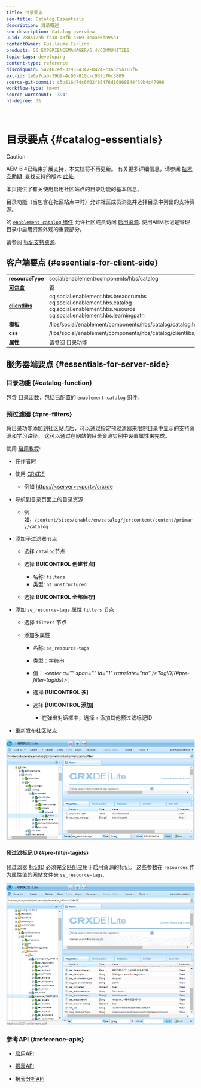```yaml
---
title: 目录要点
seo-title: Catalog Essentials
description: 目录概述
seo-description: Catalog overview
uuid: 788512bb-fa38-48fb-a769-1eaae6bb95a1
contentOwner: Guillaume Carlino
products: SG_EXPERIENCEMANAGER/6.4/COMMUNITIES
topic-tags: developing
content-type: reference
discoiquuid: 542467ef-3793-4347-8424-c365c5a166f6
exl-id: 1e0a7cab-39b9-4c90-810c-c93fb76c3869
source-git-commit: c5b816d74c6f02f85476d16868844f39b4c47996
workflow-type: tm+mt
source-wordcount: '394'
ht-degree: 3%

---
```


# 目录要点 {#catalog-essentials}

>[!CAUTION]
>
>AEM 6.4已结束扩展支持，本文档将不再更新。 有关更多详细信息，请参阅 [技术支助期](https://helpx.adobe.com/cn/support/programs/eol-matrix.html). 查找支持的版本 [此处](https://experienceleague.adobe.com/docs/).

本页提供了有关使用启用社区站点的目录功能的基本信息。

目录功能（当包含在社区站点中时）允许社区成员浏览并选择目录中列出的支持资源。

的 [ `enablement catalog` 组件](catalog.md) 允许社区成员访问 [启用资源](resources.md). 使用AEM标记是管理目录中启用资源外观的重要部分。

请参阅 [标记支持资源](tag-resources.md).

## 客户端要点 {#essentials-for-client-side}

<table> 
 <tbody> 
  <tr> 
   <td> <strong>resourceType</strong></td> 
   <td>social/enablement/components/hbs/catalog</td> 
  </tr> 
  <tr> 
   <td> <a href="scf.md#add-or-include-a-communities-component"><strong>可包含</strong></a></td> 
   <td>否</td> 
  </tr> 
  <tr> 
   <td> <a href="clientlibs.md"><strong>clientlibs</strong></a></td> 
   <td>cq.social.enablement.hbs.breadcrumbs<br /> cq.social.enablement.hbs.catalog<br /> cq.social.enablement.hbs.resource<br /> cq.social.enablement.hbs.learningpath</td> 
  </tr> 
  <tr> 
   <td> <strong>模板</strong></td> 
   <td> /libs/social/enablement/components/hbs/catalog/catalog.hbs<br /> </td> 
  </tr> 
  <tr> 
   <td> <strong>css</strong></td> 
   <td> /libs/social/enablement/components/hbs/catalog/clientlibs/catalog.css</td> 
  </tr> 
  <tr> 
   <td><strong> 属性</strong></td> 
   <td>请参阅 <a href="catalog.md">目录功能</a></td> 
  </tr> 
 </tbody> 
</table>

## 服务器端要点 {#essentials-for-server-side}

### 目录功能 {#catalog-function}

包含 [目录函数](functions.md#catalog-function)，包括已配置的 `enablement catalog` 组件。

### 预过滤器 {#pre-filters}

将目录功能添加到社区站点后，可以通过指定预过滤器来限制目录中显示的支持资源和学习路径。 这可以通过在网站的目录资源实例中设置属性来完成。

使用 [启用教程](getting-started-enablement.md):

* 在作者时
* 使用 [CRXDE](../../help/sites-developing/developing-with-crxde-lite.md)

   * 例如 [https://&lt;server>:&lt;port>/crx/de](http://localhost:4502/crx/de)

* 导航到目录页面上的目录资源

   * 例如，`/content/sites/enable/en/catalog/jcr:content/content/primary/catalog`

* 添加子过滤器节点

   * 选择 `catalog`节点
   * 选择 **[!UICONTROL 创建节点]**

      * 名称: `filters`
      * 类型: `nt:unstructured`
   * 选择 **[!UICONTROL 全部保存]**


* 添加 `se_resource-tags` 属性 `filters` 节点

   * 选择 `filters` 节点
   * 添加多属性

      * 名称: `se_resource-tags`
      * 类型：字符串
      * 值： *&lt;enter a=&quot;&quot; span=&quot;&quot; id=&quot;1&quot; translate=&quot;no&quot; />TagID](#pre-filter-tagids)>*[
      * 选择 **[!UICONTROL 多]**
      * 选择 **[!UICONTROL 添加]**

         * 在弹出对话框中，选择 `+` 添加其他预过滤标记ID

* 重新发布社区站点

![chlimage_1-189](assets/chlimage_1-189.png)

#### 预过滤标记ID {#pre-filter-tagids}

预过滤器 [标记ID](../../help/sites-developing/framework.md#tagid) 必须完全匹配应用于启用资源的标记。 这些参数在 `resources` 作为属性值的网站文件夹 `se_resource-tags`.

![chlimage_1-190](assets/chlimage_1-190.png)

### 参考API {#reference-apis}

* [启用API](https://helpx.adobe.com/experience-manager/6-4/sites/developing/using/reference-materials/javadoc/com/adobe/cq/social/enablement/reporting/model/api/package-summary.html)

* [报表API](https://helpx.adobe.com/experience-manager/6-4/sites/developing/using/reference-materials/javadoc/com/adobe/cq/social/reporting/dv/api/package-summary.html)

* [报表分析API](https://helpx.adobe.com/experience-manager/6-4/sites/developing/using/reference-materials/javadoc/com/adobe/cq/social/reporting/dv/model/api/package-summary.html)
